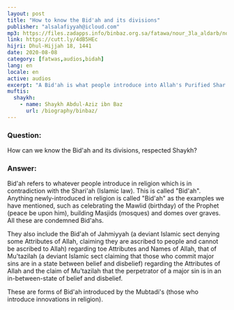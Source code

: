 ```yaml
---
layout: post
title: "How to know the Bid'ah and its divisions"
publisher: "alsalafiyyah@icloud.com"
mp3: https://files.zadapps.info/binbaz.org.sa/fatawa/nour_3la_aldarb/nour_512/51202.mp3
link: https://cutt.ly/4dB5HEc
hijri: Dhul-Hijjah 18, 1441
date: 2020-08-08
category: [fatwas,audios,bidah]
lang: en
locale: en
active: audios
excerpt: "A Bid'ah is what people introduce into Allah's Purified Shar'i (Law) and contradicts it In other words all that people introduce into Din (religion) is called a Bid'ah, such as, celebrating the Mawlid (the Prophet's birthday), building Masjids (rnosques) on graves and constructing domes on graves."
muftis:
  shaykh: 
    - name: Shaykh Abdul-Aziz ibn Baz
      url: /biography/binbaz/
---
```


### Question: 

How can we know the Bid'ah and its divisions, respected Shaykh?

### Answer: 
Bid'ah refers to whatever people introduce in religion which is in contradiction with the Shari'ah (Islamic law). This is called "Bid'ah". Anything newly-introduced in religion is called "Bid'ah" as the examples we have mentioned, such as celebrating the Mawlid (birthday) of the Prophet (peace be upon him), building Masjids (mosques) and domes over graves. All these are condemned Bid'ahs. 

They also include the Bid'ah of Jahmiyyah (a deviant Islamic sect denying some Attributes of Allah, claiming they are ascribed to people and cannot be ascribed to Allah) regarding toe Attributes and Names of Allah, that of Mu'tazilah (a deviant Islamic sect claiming that those who commit major sins are in a state between belief and disbelief) regarding the Attributes of Allah and the claim of Mu'tazilah that the perpetrator of a major sin is in an in-between-state of belief and disbelief. 

These are forms of Bid'ah introduced by the Mubtadi's (those who introduce innovations in religion). 
